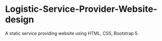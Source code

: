 # Logistic-Service-Provider-Website-design
A static service providing website using HTML, CSS, Bootstrap 5.
